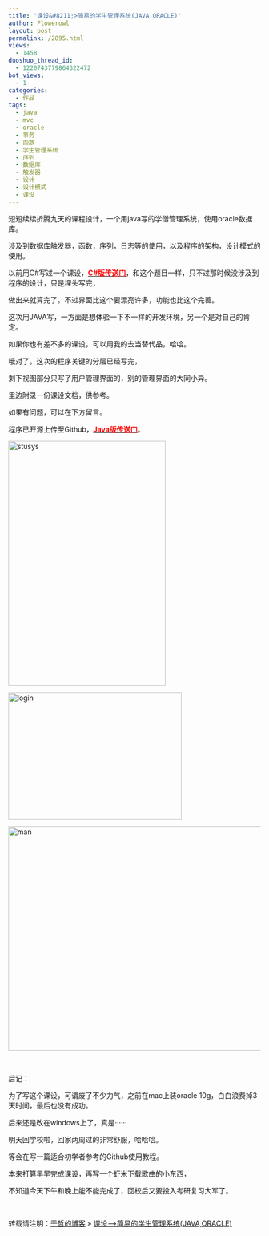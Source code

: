 ```yaml
---
title: '课设&#8211;>简易的学生管理系统(JAVA,ORACLE)'
author: Flowerowl
layout: post
permalink: /2895.html
views:
  - 1458
duoshuo_thread_id:
  - 1220743779864322472
bot_views:
  - 1
categories:
  - 作品
tags:
  - java
  - mvc
  - oracle
  - 事务
  - 函数
  - 学生管理系统
  - 序列
  - 数据库
  - 触发器
  - 设计
  - 设计模式
  - 课设
---
```

短短续续折腾九天的课程设计，一个用java写的学僧管理系统，使用oracle数据库。

涉及到数据库触发器，函数，序列，日志等的使用，以及程序的架构，设计模式的使用。

以前用C#写过一个课设，<span style="color: #ff0000;"><strong><a href="http://lazynight.me/1046.html" target="_blank"><span style="color: #ff0000;">C#版</span></a></strong><strong><strong><a href="http://lazynight.me/1046.html" target="_blank"><span style="color: #ff0000;">传送门</span></a></strong></strong></span>，和这个题目一样，只不过那时候没涉及到程序的设计，只是埋头写完，

做出来就算完了。不过界面比这个要漂亮许多，功能也比这个完善。

这次用JAVA写，一方面是想体验一下不一样的开发环境，另一个是对自己的肯定。

如果你也有差不多的课设，可以用我的去当替代品，哈哈。

哦对了，这次的程序关键的分层已经写完，

剩下视图部分只写了用户管理界面的，别的管理界面的大同小异。

里边附录一份课设文档，供参考。

如果有问题，可以在下方留言。

程序已开源上传至Github，<span style="color: #ff0000;"><strong><a href="https://github.com/Flowerowl/stumansys" target="_blank"><span style="color: #ff0000;">Java版传送门</span></a></strong></span>。

[<img class="alignnone size-full wp-image-2894" alt="stusys" src="http://lazynight.me/wp-content/uploads/2013/05/stusys.jpg" width="314" height="488" />][1]

[<img class="alignnone size-full wp-image-2896" alt="login" src="http://lazynight.me/wp-content/uploads/2013/05/login.jpg" width="346" height="253" />][2]

[<img class="alignnone size-full wp-image-2897" alt="man" src="http://lazynight.me/wp-content/uploads/2013/05/man.jpg" width="589" height="447" />][3]

&nbsp;

后记：

为了写这个课设，可谓废了不少力气，之前在mac上装oracle 10g，白白浪费掉3天时间，最后也没有成功。

后来还是改在windows上了，真是······

明天回学校啦，回家两周过的非常舒服，哈哈哈。

等会在写一篇适合初学者参考的Github使用教程。

本来打算早早完成课设，再写一个虾米下载歌曲的小东西，

不知道今天下午和晚上能不能完成了，回校后又要投入考研复习大军了。

&nbsp;

转载请注明：[于哲的博客][4] &raquo; [课设&#8211;>简易的学生管理系统(JAVA,ORACLE)][5]

 [1]: http://lazynight.me/wp-content/uploads/2013/05/stusys.jpg
 [2]: http://lazynight.me/wp-content/uploads/2013/05/login.jpg
 [3]: http://lazynight.me/wp-content/uploads/2013/05/man.jpg
 [4]: http://lazynight.me
 [5]: http://lazynight.me/2895.html